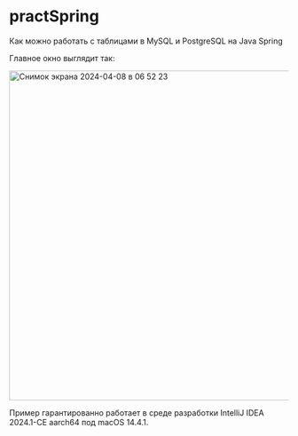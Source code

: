 # practSpring
Как можно работать с таблицами в MySQL и PostgreSQL на Java Spring

Главное окно выглядит так:

<img width="594" alt="Снимок экрана 2024-04-08 в 06 52 23" src="https://github.com/alex1543/practSpring/assets/10297748/a022cd68-818d-45cf-84a6-d8ed645df843">

Пример гарантированно работает в среде разработки IntelliJ IDEA 2024.1-CE aarch64 под macOS 14.4.1.
